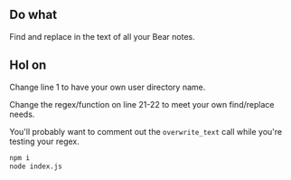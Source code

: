 ## Do what

Find and replace in the text of all your Bear notes.

## Hol on

Change line 1 to have your own user directory name.

Change the regex/function on line 21-22 to meet your own find/replace needs.

You'll probably want to comment out the `overwrite_text` call while you're testing your regex.

```sh
npm i
node index.js
```
